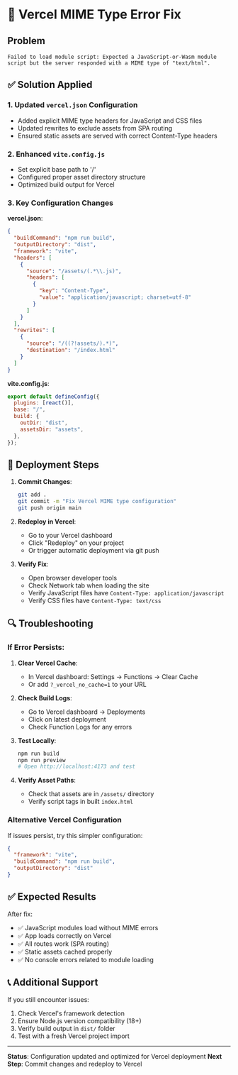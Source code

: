 # 🔧 Vercel MIME Type Error Fix

## Problem

```
Failed to load module script: Expected a JavaScript-or-Wasm module script but the server responded with a MIME type of "text/html".
```

## ✅ Solution Applied

### 1. Updated `vercel.json` Configuration

- Added explicit MIME type headers for JavaScript and CSS files
- Updated rewrites to exclude assets from SPA routing
- Ensured static assets are served with correct Content-Type headers

### 2. Enhanced `vite.config.js`

- Set explicit base path to '/'
- Configured proper asset directory structure
- Optimized build output for Vercel

### 3. Key Configuration Changes

**vercel.json**:

```json
{
  "buildCommand": "npm run build",
  "outputDirectory": "dist",
  "framework": "vite",
  "headers": [
    {
      "source": "/assets/(.*\\.js)",
      "headers": [
        {
          "key": "Content-Type",
          "value": "application/javascript; charset=utf-8"
        }
      ]
    }
  ],
  "rewrites": [
    {
      "source": "/((?!assets/).*)",
      "destination": "/index.html"
    }
  ]
}
```

**vite.config.js**:

```js
export default defineConfig({
  plugins: [react()],
  base: "/",
  build: {
    outDir: "dist",
    assetsDir: "assets",
  },
});
```

## 🚀 Deployment Steps

1. **Commit Changes**:

   ```bash
   git add .
   git commit -m "Fix Vercel MIME type configuration"
   git push origin main
   ```

2. **Redeploy in Vercel**:

   - Go to your Vercel dashboard
   - Click "Redeploy" on your project
   - Or trigger automatic deployment via git push

3. **Verify Fix**:
   - Open browser developer tools
   - Check Network tab when loading the site
   - Verify JavaScript files have `Content-Type: application/javascript`
   - Verify CSS files have `Content-Type: text/css`

## 🔍 Troubleshooting

### If Error Persists:

1. **Clear Vercel Cache**:

   - In Vercel dashboard: Settings → Functions → Clear Cache
   - Or add `?_vercel_no_cache=1` to your URL

2. **Check Build Logs**:

   - Go to Vercel dashboard → Deployments
   - Click on latest deployment
   - Check Function Logs for any errors

3. **Test Locally**:

   ```bash
   npm run build
   npm run preview
   # Open http://localhost:4173 and test
   ```

4. **Verify Asset Paths**:
   - Check that assets are in `/assets/` directory
   - Verify script tags in built `index.html`

### Alternative Vercel Configuration

If issues persist, try this simpler configuration:

```json
{
  "framework": "vite",
  "buildCommand": "npm run build",
  "outputDirectory": "dist"
}
```

## ✅ Expected Results

After fix:

- ✅ JavaScript modules load without MIME errors
- ✅ App loads correctly on Vercel
- ✅ All routes work (SPA routing)
- ✅ Static assets cached properly
- ✅ No console errors related to module loading

## 📞 Additional Support

If you still encounter issues:

1. Check Vercel's framework detection
2. Ensure Node.js version compatibility (18+)
3. Verify build output in `dist/` folder
4. Test with a fresh Vercel project import

---

**Status**: Configuration updated and optimized for Vercel deployment
**Next Step**: Commit changes and redeploy to Vercel
